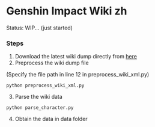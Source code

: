 # Genshin Impact Wiki zh

Status: WIP... (just started)

### Steps

1. Download the latest wiki dump directly from [here](https://genshin-impact.fandom.com/wiki/Special:Statistics)
2. Preprocess the wiki dump file

(Specify the file path in line 12 in preprocess_wiki_xml.py)

~~~
python preprocess_wiki_xml.py
~~~

3. Parse the wiki data

~~~
python parse_character.py
~~~

4. Obtain the data in data folder